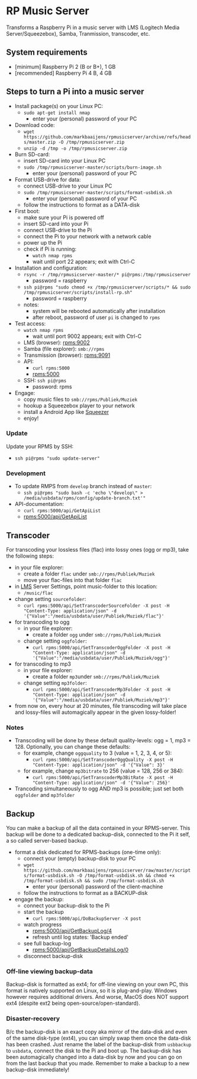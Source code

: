 # RP Music Server
Transforms a Raspberry Pi in a music server with LMS (Logitech Media Server/Squeezebox), Samba, Tranmission, transcoder, etc.

## System requirements
* [minimum] Raspberry Pi 2 (B or B+), 1 GB
* [recommended] Raspberry Pi 4 B, 4 GB

## Steps to turn a Pi into a music server
* Install package(s) on your Linux PC:
  * `sudo apt-get install nmap`
    * enter your (personal) password of your PC  
* Download code:
  * `wget https://github.com/markbaaijens/rpmusicserver/archive/refs/heads/master.zip -O /tmp/rpmusicserver.zip`
  * `unzip -d /tmp -o /tmp/rpmusicserver.zip`
* Burn SD-card:
  * insert SD-card into your Linux PC
  * `sudo /tmp/rpmusicserver-master/scripts/burn-image.sh`
    * enter your (personal) password of your PC
* Format USB-drive for data:
  * connect USB-drive to your Linux PC
  * `sudo /tmp/rpmusicserver-master/scripts/format-usbdisk.sh`
    * enter your (personal) password of your PC
  * follow the instructions to format as a DATA-disk    
* First boot:
  * make sure your Pi is powered off
  * insert SD-card into your Pi
  * connect USB-drive to the Pi
  * connect the Pi to your network with a network cable 
  * power up the Pi
  * check if Pi is running: 
    * `watch nmap rpms`
    * wait until port 22 appears; exit with Ctrl-C
* Installation and configuration:
  * `rsync -r /tmp/rpmusicserver-master/* pi@rpms:/tmp/rpmusicserver`
	  * password = raspberry  
  * `ssh pi@rpms "sudo chmod +x /tmp/rpmusicserver/scripts/* && sudo /tmp/rpmusicserver/scripts/install-rp.sh"`
	  * password = raspberry
  * notes:
    * system will be rebooted automatically after installation
    * after reboot, password of user `pi` is changed to `rpms`
* Test access:
  * `watch nmap rpms`
    * wait until port 9002 appears; exit with Ctrl-C
  * LMS (browser): [rpms:9002](http://rpms:9002)
  * Samba (file explorer): `smb://rpms`
  * Transmission (browser): [rpms:9091](http://rpms:9091)
  * API: 
    * `curl rpms:5000`
    * [rpms:5000](http://rpms:5000)
  * SSH: `ssh pi@rpms`
    * password: rpms
* Engage:
  * copy music files to `smb://rpms/Publiek/Muziek`
  * hookup a Squeezebox player to your network
  * install a Android App like [Squeezer](https://play.google.com/store/apps/details?id=uk.org.ngo.squeezer)
  * enjoy!

### Update
Update your RPMS by SSH: 
* `ssh pi@rpms "sudo update-server"`

### Development
* To update RMPS from `develop` branch instead of `master`: 
  * `ssh pi@rpms "sudo bash -c 'echo \"develop\" > /media/usbdata/rpms/config/update-branch.txt'"`
* API-documentation: 
  * `curl rpms:5000/api/GetApiList`
  * [rpms:5000/api/GetApiList](http://rpms:5000/api/GetApiList)

## Transcoder
For transcoding your lossless files (flac) into lossy ones (ogg or mp3), take the following steps:
* in your file explorer:
  * create a folder `flac` under `smb://rpms/Publiek/Muziek`
  * move your flac-files into that folder `flac`
* in [LMS](http://rpms:9002) Server Settings, point music-folder to this location:
  * `/music/flac`
* change setting `sourcefolder`:
  * `curl rpms:5000/api/SetTranscoderSourceFolder -X post -H "Content-Type: application/json" -d '{"Value":"/media/usbdata/user/Publiek/Muziek/flac"}'`
* for transcoding to ogg
  * in your file explorer: 
    * create a folder `ogg` under `smb://rpms/Publiek/Muziek`
  * change setting `oggfolder`:
    * `curl rpms:5000/api/SetTranscoderOggFolder -X post -H "Content-Type: application/json" -d '{"Value":"/media/usbdata/user/Publiek/Muziek/ogg"}'`
* for transcoding to mp3
  * in your file explorer:
    * create a folder `mp3`under `smb://rpms/Publiek/Muziek`
  * change setting `mp3folder`:
    * `curl rpms:5000/api/SetTranscoderMp3Folder -X post -H "Content-Type: application/json" -d '{"Value":"/media/usbdata/user/Publiek/Muziek/mp3"}'`    
* from now on, every hour at 20 minutes, file transcoding will take place and lossy-files will automagically appear in the given lossy-folder!

### Notes
* Transcoding will be done by these default quality-levels: ogg = 1, mp3 = 128. Optionally, you can change these defaults:
  * for example, change `oggquality` to 3 (value = 1, 2, 3, 4, or 5):
     * `curl rpms:5000/api/SetTranscoderOggQuality -X post -H "Content-Type: application/json" -d '{"Value": 3}'`
  * for example, change `mp3bitrate` to 256 (value = 128, 256 or 384):
     * `curl rpms:5000/api/SetTranscoderMp3BitRate -X post -H "Content-Type: application/json" -d '{"Value": 256}'`     
* Trancoding simultaneously to ogg AND mp3 is possible; just set both `oggfolder` and `mp3folder`

## Backup
You can make a backup of all the data contained in your RPMS-server. This backup will be done to a dedicated backup-disk, connected to the Pi it self, a so called server-based backup.

* format a disk dedicated for RPMS-backups (one-time only):
  * connect your (empty) backup-disk to your PC
  * `wget https://github.com/markbaaijens/rpmusicserver/raw/master/scripts/format-usbdisk.sh -O /tmp/format-usbdisk.sh && chmod +x /tmp/format-usbdisk.sh && sudo /tmp/format-usbdisk.sh`
    * enter your (personal) password of the client-machine
  * follow the instructions to format as a BACKUP-disk
* engage the backup:
  * connect your backup-disk to the Pi
  * start the backup
    * `curl rpms:5000/api/DoBackupServer -X post`
  * watch progress
    * [rpms:5000/api/GetBackupLog/4](http://rpms:5000/api/GetBackupLog/4)
    * refresh until log states: 'Backup ended'
  * see full backup-log
    * [rpms:5000/api/GetBackupDetailsLog/0](http://rpms:5000/api/GetBackupDetailsLog/0)
  * disconnect backup-disk

### Off-line viewing backup-data
Backup-disk is formatted as ext4; for off-line viewing on your own PC, this format is natively supported on Linux, so it is plug-and-play. Windows however requires additional drivers. And worse, MacOS does NOT support ext4 (despite ext2 being open-source/open-standard).

### Disaster-recovery
B/c the backup-disk is an exact copy aka mirror of the data-disk and even of the same disk-type (ext4), you can simply swap them once the data-disk has been crashed. Just rename the label of the backup-disk from `usbbackup` to `usbdata`, connect the disk to the Pi and boot up. The backup-disk has been automagically changed into a data-disk by now and you can go on from the last backup that you made. Remember to make a backup to a new backup-disk immediately!
